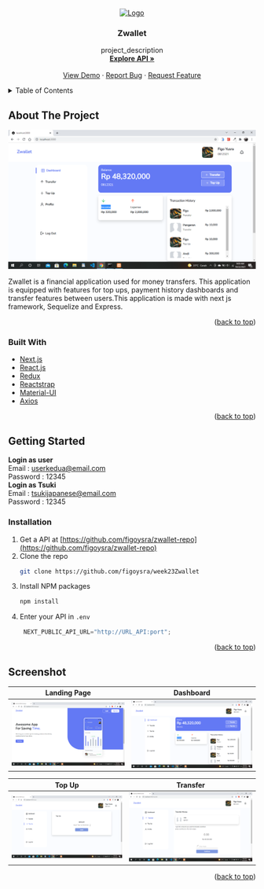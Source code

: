 <div id="top"></div>

<!-- PROJECT LOGO -->
<br />
<div align="center">
  <a href="https://github.com/figoysra/week23Zwallet">
    <img src="images/logo.png" alt="Logo" width="80" height="80">
  </a>

<h3 align="center">Zwallet</h3>

  <p align="center">
    project_description
    <br />
    <a href="https://github.com/figoysra/zwallet-repo"><strong>Explore API »</strong></a>
    <br />
    <br />
    <a href="https://zwalletnextjs.netlify.app/landpage">View Demo</a>
    ·
    <a href="https://github.com/figoysra/week23Zwallet/issues">Report Bug</a>
    ·
    <a href="https://github.com/figoysra/week23Zwallet/issues">Request Feature</a>
  </p>
</div>



<!-- TABLE OF CONTENTS -->
<details>
  <summary>Table of Contents</summary>
  <ol>
    <li>
      <a href="#about-the-project">About The Project</a>
      <ul>
        <li><a href="#built-with">Built With</a></li>
      </ul>
    </li>
    <li>
      <a href="#getting-started">Getting Started</a>
      <ul>
        <li><a href="#installation">Installation</a></li>
      </ul>
    </li>
    <li><a href="#screenshot">Screenshot</a></li>
  </ol>
</details>



<!-- ABOUT THE PROJECT -->
## About The Project

![](./ReadmeImage/Screenshot%20(48).png)

Zwallet is a financial application used for money transfers. This application is equipped with
features for top ups, payment history dashboards and transfer features between users.This
application is made with next js framework, Sequelize and Express.

<p align="right">(<a href="#top">back to top</a>)</p>



### Built With

* [Next.js](https://nextjs.org/)
* [React.js](https://reactjs.org/)
* [Redux](https://redux.js.org/)
* [Reactstrap](https://reactstrap.github.io/)
* [Material-UI](https://mui.com/)
* [Axios](https://www.npmjs.com/package/axios)

<p align="right">(<a href="#top">back to top</a>)</p>



<!-- GETTING STARTED -->
## Getting Started

**Login as user**
<br/>
Email : userkedua@email.com <br/>
Password : 12345 <br/>
**Login as Tsuki**
<br/>
Email : tsukijapanese@email.com <br/>
Password : 12345


### Installation

1. Get a API at [https://github.com/figoysra/zwallet-repo](https://github.com/figoysra/zwallet-repo)
2. Clone the repo
   ```sh
   git clone https://github.com/figoysra/week23Zwallet
   ```
3. Install NPM packages
   ```sh
   npm install
   ```
4. Enter your API in `.env`
   ```js
    NEXT_PUBLIC_API_URL="http://URL_API:port";
   ```

<p align="right">(<a href="#top">back to top</a>)</p>



<!-- USAGE EXAMPLES -->
## Screenshot

Landing Page           |  Dashboard
:-------------------------:|:-------------------------:
![](./ReadmeImage/Screenshot%20(51).png)  |  ![](./ReadmeImage/Screenshot%20(48).png)

Top Up          |  Transfer
:-------------------------:|:-------------------------:
![](./ReadmeImage/Screenshot%20(50).png)  |  ![](./ReadmeImage/Screenshot%20(49).png)

<p align="right">(<a href="#top">back to top</a>)</p>


